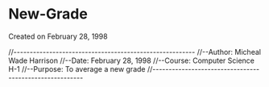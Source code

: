# New-Grade
Created on February 28, 1998

//--------------------------------------------------------
//--Author: Micheal Wade Harrison
//--Date: February 28, 1998
//--Course: Computer Science H-1
//--Purpose: To average a new grade
//--------------------------------------------------------
